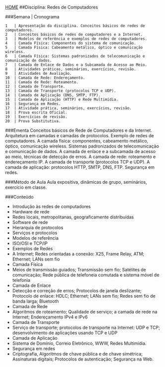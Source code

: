 [HOME](https://github.com/Webschool-io/Ensino-Superior-de-Informatica-GRATUITO) 
##Disciplina: Redes de Computadores

###Semana | Cronograma
```
1	| Apresentação da disciplina. Conceitos básicos de redes de computadores.
2	| Conceitos básicos de redes de computadores e a Internet.
3	| Modelos de referência e exemplos de redes de computadores.
4	| Camada Física: Componentes do sistema de comunicação.
5	| Camada Física: Cabeamento metálico, óptico e comunicação wireless.
6	| Camada Física: Sistemas padronizados de telecomunicação e comunicação de dados.
7	| Camada de Enlace de Dados e a Subcamada de Acesso ao Meio.
8	| Atividades práticas, seminários, exercícios, revisão.
9	| Atividades de Avaliação.
10	| Camada de Rede: Endereçamento.
11	| Camada de Rede: Roteamento.
12	| Camada de Transporte.
13	| Camada de Transporte (protocolos TCP e UDP).
14	| Camada de Aplicação (DNS, SMTP, FTP).
15	| Camada de Aplicação (HTTP) e Rede Multimídia.
16	| Segurança em Redes.
17	| Atividade prática, seminários, exercícios, revisão.
18	| Prova escrita Oficial.
19	| Exercícios de revisão.
20	| Prova Substitutiva.

```
###Ementa
Conceitos básicos de Rede de Computadores e da Internet. Arquitetura em camadas e camadas de protocolos. Exemplo de redes de computadores. A camada física: componentes, cabeamento metálico, óptico, comunicação wireless. Sistemas padronizados de telecomunicação e comunicação de dados. A camada de enlace e a subcamada de acesso ao meio, técnicas de detecção de erros. A camada de rede: roteamento e endereçamento IP. A camada de transporte (protocolos TCP e UDP). A camada de aplicação: protocolos HTTP, SMTP, DNS, FTP. Segurança em redes.

###Método de Aula
Aula expositiva, dinâmicas de grupo, seminários, exercício em classe.

###Conteúdo
- Introdução às redes de computadores
- Hardware de rede
- Redes locais, metropolitanas, geograficamente distribuídas
- Software de rede
- Hierarquia de protocolos
- Serviços e protocolos
- Modelos de referência
- ISO/OSI e TCP/IP
- Exemplos de Redes
- A Internet; Redes orientadas a conexão: X25, Frame Relay, ATM; Ethernet; LANs sem fio
- Camada Física
- Meios de transmissão guiados; Transmissão sem fio; Satélites de comunicação; Rede pública de telefoneia comutada e sistema móvel de telefonia
- Camada de Enlace
- Detecção e correção de erros; Protocolos de janela deslizante; Protocolo de enlace: HDLC; Ethernet; LANs sem fio; Redes sem fio de banda larga; Bluetooth
- Camada de Rede
- Algoritmos de roteamento; Qualidade de serviço; a camada de rede na Internet; Endereçamento IPv4 e IPv6
- Camada de Transporte
- Serviço de transporte; protocolos de transporte na Internet: UDP e TCP; desenvolvimento de aplicações usando TCP e UDP
- Camada de Aplicação
- Sistema de Domínio, Correio Eletrônico, WWW, Redes Multimídia.
- Segurança em redes
- Criptografia, Algoritmos de chave pública e de chave simétrica; Assinaturas digitais; Protocolos de autenticação; Segurança na Web.